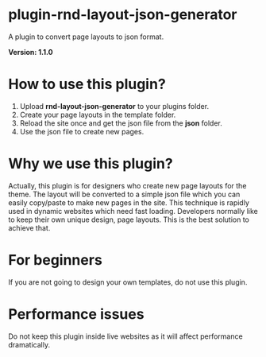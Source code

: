# plugin-rnd-layout-json-generator
A plugin to convert page layouts to json format.

**Version: 1.1.0**

# How to use this plugin?

1. Upload **rnd-layout-json-generator** to your plugins folder.
2. Create your page layouts in the template folder.
3. Reload the site once and get the json file from the **json** folder.
4. Use the json file to create new pages.

# Why we use this plugin?

Actually, this plugin is for designers who create new page layouts for the theme. The layout will be converted to a simple json file which you can easily copy/paste to make new pages in the site. This technique is rapidly used in dynamic websites which need fast loading. Developers normally like to keep their own unique design, page layouts. This is the best solution to achieve that. 

# For beginners

If you are not going to design your own templates, do not use this plugin. 

# Performance issues

Do not keep this plugin inside live websites as it will affect performance dramatically. 
